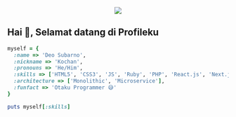 <p align="center">
  <img src="https://user-images.githubusercontent.com/69864986/177049795-eed69f8b-e40b-4b2a-8e3c-b9f05fb40641.gif">
</p>

## Hai 👋, Selamat datang di Profileku

```rb
myself = {
  :name => 'Deo Subarno',
  :nickname => 'Kochan',
  :pronouns => 'He/Him',
  :skills => ['HTML5', 'CSS3', 'JS', 'Ruby', 'PHP', 'React.js', 'Next.js', 'Laravel', 'TailwindCSS', 'Bootstrap'],
  :architecture => ['Monolithic', 'Microservice'],
  :funfact => 'Otaku Programmer 😅'
}

puts myself[:skills]
```
